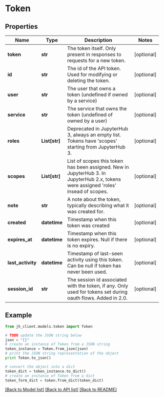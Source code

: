 # Token


## Properties

Name | Type | Description | Notes
------------ | ------------- | ------------- | -------------
**token** | **str** | The token itself. Only present in responses to requests for a new token. | [optional] 
**id** | **str** | The id of the API token. Used for modifying or deleting the token. | [optional] 
**user** | **str** | The user that owns a token (undefined if owned by a service) | [optional] 
**service** | **str** | The service that owns the token (undefined of owned by a user) | [optional] 
**roles** | **List[str]** | Deprecated in JupyterHub 3, always an empty list. Tokens have &#39;scopes&#39; starting from JupyterHub 3. | [optional] 
**scopes** | **List[str]** | List of scopes this token has been assigned. New in JupyterHub 3. In JupyterHub 2.x, tokens were assigned &#39;roles&#39; insead of scopes. | [optional] 
**note** | **str** | A note about the token, typically describing what it was created for. | [optional] 
**created** | **datetime** | Timestamp when this token was created | [optional] 
**expires_at** | **datetime** | Timestamp when this token expires. Null if there is no expiry. | [optional] 
**last_activity** | **datetime** | Timestamp of last-seen activity using this token. Can be null if token has never been used.  | [optional] 
**session_id** | **str** | The session id associated with the token, if any. Only used for tokens set during oauth flows.  Added in 2.0.  | [optional] 

## Example

```python
from jh_client.models.token import Token

# TODO update the JSON string below
json = "{}"
# create an instance of Token from a JSON string
token_instance = Token.from_json(json)
# print the JSON string representation of the object
print Token.to_json()

# convert the object into a dict
token_dict = token_instance.to_dict()
# create an instance of Token from a dict
token_form_dict = token.from_dict(token_dict)
```
[[Back to Model list]](../README.md#documentation-for-models) [[Back to API list]](../README.md#documentation-for-api-endpoints) [[Back to README]](../README.md)


